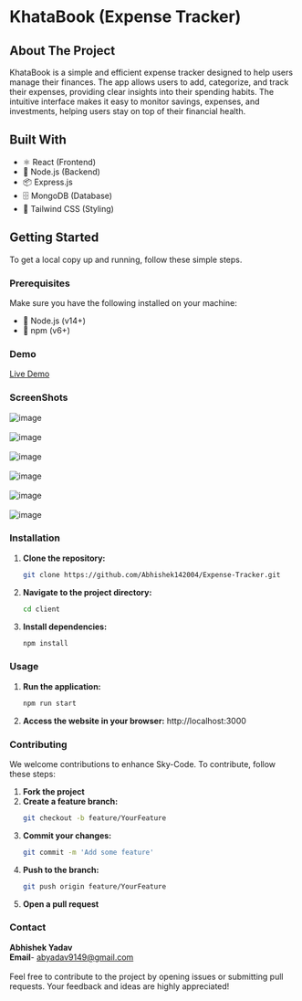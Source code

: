 # KhataBook (Expense Tracker)

## About The Project

KhataBook is a simple and efficient expense tracker designed to help users manage their finances. The app allows users to add, categorize, and track their expenses, providing clear insights into their spending habits. The intuitive interface makes it easy to monitor savings, expenses, and investments, helping users stay on top of their financial health.

## Built With

- ⚛️ React (Frontend)
- 🚀 Node.js (Backend)
- 📦 Express.js
- 🗄️ MongoDB (Database)
- 🎨 Tailwind CSS (Styling)

## Getting Started

To get a local copy up and running, follow these simple steps.

### Prerequisites

Make sure you have the following installed on your machine:

- 🚀 Node.js (v14+)
- 🔧 npm (v6+)

### Demo

<a href="https://khata-book.netlify.app/">Live Demo</a>


### ScreenShots

![image](https://github.com/user-attachments/assets/a6f4c88b-9714-40b8-a2ca-5b54585395fd)
<br><br>
![image](https://github.com/user-attachments/assets/382bf54f-a426-459c-87b5-30a885d4acb7)
<br><br>
![image](https://github.com/user-attachments/assets/410fbe10-0c0f-42ac-868c-079497a81f8a)
<br><br>
![image](https://github.com/user-attachments/assets/c81ff162-ef5e-4904-84a8-361cc7c20c85)
<br><br>
![image](https://github.com/user-attachments/assets/3f275b34-4423-40c3-b9a2-edb44f2e4d15)
<br><br>
![image](https://github.com/user-attachments/assets/5e678377-e622-4853-91b5-329aa39d24fd)



### Installation

1. **Clone the repository:**
   ```bash
   git clone https://github.com/Abhishek142004/Expense-Tracker.git
   
2. **Navigate to the project directory:**
   ```bash
   cd client 

3. **Install dependencies:**
   ```bash
   npm install

### Usage

1. **Run the application:**
   ```bash
   npm run start

2. **Access the website in your browser:**
   <a> http://localhost:3000</a>


### Contributing

We welcome contributions to enhance Sky-Code. To contribute, follow these steps:

1. **Fork the project**<br>
2. **Create a feature branch:**
   ```bash
   git checkout -b feature/YourFeature
3. **Commit your changes:**
   ```bash
   git commit -m 'Add some feature'
4. **Push to the branch:**
   ```bash
   git push origin feature/YourFeature
5. **Open a pull request**

### Contact

**Abhishek Yadav**<br>
**Email**- abyadav9149@gmail.com
<br><br>
Feel free to contribute to the project by opening issues or submitting pull requests. Your feedback and ideas are highly appreciated!
